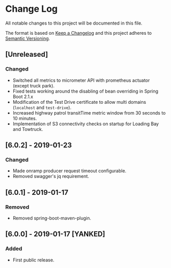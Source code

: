 # Change Log
All notable changes to this project will be documented in this file.

The format is based on [Keep a Changelog](http://keepachangelog.com/)
and this project adheres to [Semantic Versioning](http://semver.org/).

## [Unreleased]
### Changed
- Switched all metrics to micrometer API with prometheus actuator (except truck park).
- Fixed tests working around the disabling of bean overriding in Spring Boot 2.1.x
- Modification of the Test Drive certificate to allow multi domains (`localhost` and `test-drive`).
- Increased highway patrol transitTime metric window from 30 seconds to 10 minutes.
- Implementation of S3 connectivity checks on startup for Loading Bay and Towtruck.

## [6.0.2] - 2019-01-23
### Changed
- Made onramp producer request timeout configurable.
- Removed swagger's jq requirement.

## [6.0.1] - 2019-01-17
### Removed
- Removed spring-boot-maven-plugin.

## [6.0.0] - 2019-01-17 [YANKED]
### Added
- First public release.
